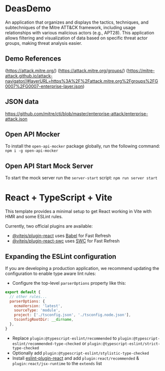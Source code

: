 # DeasDemo
An application that organizes and displays the tactics, techniques, and subtechniques of the Mitre ATT&amp;CK framework, including usage relationships with various malicious actors (e.g., APT28). This application allows filtering and visualization of data based on specific threat actor groups, making threat analysis easier.


## Demo References
(https://attack.mitre.org/)
(https://attack.mitre.org/groups/)
(https://mitre-attack.github.io/attack-navigator//#layerURL=https%3A%2F%2Fattack.mitre.org%2Fgroups%2FG0007%2FG0007-enterprise-layer.json)


## JSON data
https://github.com/mitre/cti/blob/master/enterprise-attack/enterprise-attack.json

## Open API Mocker

To install the `open-api-mocker` package globally, run the following command:
```npm i -g open-api-mocker```

## Open API Start Mock Server
To start the mock server run the `server-start` script:
```npm run server start```


# React + TypeScript + Vite

This template provides a minimal setup to get React working in Vite with HMR and some ESLint rules.

Currently, two official plugins are available:

- [@vitejs/plugin-react](https://github.com/vitejs/vite-plugin-react/blob/main/packages/plugin-react/README.md) uses [Babel](https://babeljs.io/) for Fast Refresh
- [@vitejs/plugin-react-swc](https://github.com/vitejs/vite-plugin-react-swc) uses [SWC](https://swc.rs/) for Fast Refresh

## Expanding the ESLint configuration

If you are developing a production application, we recommend updating the configuration to enable type aware lint rules:

- Configure the top-level `parserOptions` property like this:

```js
export default {
  // other rules...
  parserOptions: {
    ecmaVersion: 'latest',
    sourceType: 'module',
    project: ['./tsconfig.json', './tsconfig.node.json'],
    tsconfigRootDir: __dirname,
  },
}
```

- Replace `plugin:@typescript-eslint/recommended` to `plugin:@typescript-eslint/recommended-type-checked` or `plugin:@typescript-eslint/strict-type-checked`
- Optionally add `plugin:@typescript-eslint/stylistic-type-checked`
- Install [eslint-plugin-react](https://github.com/jsx-eslint/eslint-plugin-react) and add `plugin:react/recommended` & `plugin:react/jsx-runtime` to the `extends` list
